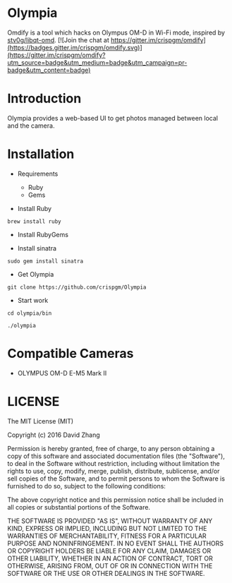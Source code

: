 # Olympia

Omdify is a tool which hacks on Olympus OM-D in Wi-Fi mode, inspired by [stv0g/libqt-omd](https://github.com/stv0g/libqt-omd).
[![Join the chat at https://gitter.im/crispgm/omdify](https://badges.gitter.im/crispgm/omdify.svg)](https://gitter.im/crispgm/omdify?utm_source=badge&utm_medium=badge&utm_campaign=pr-badge&utm_content=badge)

# Introduction

Olympia provides a web-based UI to get photos managed between local and the camera.

# Installation

* Requirements
    * Ruby
    * Gems

* Install Ruby

```
brew install ruby
```

* Install RubyGems

* Install sinatra

```
sudo gem install sinatra
```

* Get Olympia

```
git clone https://github.com/crispgm/Olympia
```

* Start work

```
cd olympia/bin

./olympia
```

# Compatible Cameras

* OLYMPUS OM-D E-M5 Mark II

# LICENSE

The MIT License (MIT)

Copyright (c) 2016 David Zhang

Permission is hereby granted, free of charge, to any person obtaining a copy
of this software and associated documentation files (the "Software"), to deal
in the Software without restriction, including without limitation the rights
to use, copy, modify, merge, publish, distribute, sublicense, and/or sell
copies of the Software, and to permit persons to whom the Software is
furnished to do so, subject to the following conditions:

The above copyright notice and this permission notice shall be included in all
copies or substantial portions of the Software.

THE SOFTWARE IS PROVIDED "AS IS", WITHOUT WARRANTY OF ANY KIND, EXPRESS OR
IMPLIED, INCLUDING BUT NOT LIMITED TO THE WARRANTIES OF MERCHANTABILITY,
FITNESS FOR A PARTICULAR PURPOSE AND NONINFRINGEMENT. IN NO EVENT SHALL THE
AUTHORS OR COPYRIGHT HOLDERS BE LIABLE FOR ANY CLAIM, DAMAGES OR OTHER
LIABILITY, WHETHER IN AN ACTION OF CONTRACT, TORT OR OTHERWISE, ARISING FROM,
OUT OF OR IN CONNECTION WITH THE SOFTWARE OR THE USE OR OTHER DEALINGS IN THE
SOFTWARE.

